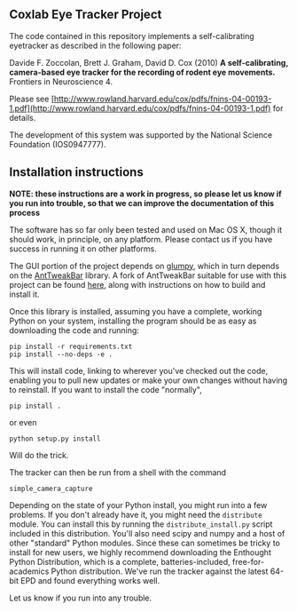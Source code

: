 ## Coxlab Eye Tracker Project

The code contained in this repository implements a self-calibrating eyetracker
as described in the following paper:

Davide F. Zoccolan, Brett J. Graham, David D. Cox (2010) **A self-calibrating, camera-based eye tracker for the recording of rodent eye movements.** Frontiers in Neuroscience 4.

Please see [http://www.rowland.harvard.edu/cox/pdfs/fnins-04-00193-1.pdf](http://www.rowland.harvard.edu/cox/pdfs/fnins-04-00193-1.pdf) for details.

The development of this system was supported by the National Science Foundation (IOS0947777).


## Installation instructions

**NOTE: these instructions are a work in progress, so please let us know if you run into trouble, so that we can improve the documentation of this process**

The software has so far only been tested and used on Mac OS X, though it should work, in principle, on any platform.  Please contact us if you have success in running it on other platforms.

The GUI portion of the project depends on [glumpy](http://code.google.com/p/glumpy/), which in turn depends on the [AntTweakBar](http://antisphere.com/Wiki/tools:anttweakbar) library.  A fork of AntTweakBar suitable for use with this project can be found [here](http://www.github.com/davidcox/AntTweakBar), along with instructions on how to build and install it.

Once this library is installed, assuming you have a complete, working Python on your system, installing the program should be as easy as downloading the code and running:
    
    pip install -r requirements.txt
    pip install --no-deps -e .
    
This will install code, linking to wherever you've checked out the code, enabling you to pull new updates or make your own changes without having to reinstall.  If you want to install the code "normally", 

    pip install .

or even

    python setup.py install

Will do the trick.

The tracker can then be run from a shell with the command

    simple_camera_capture

Depending on the state of your Python install, you might run into a few problems.  If you don't already have it, you might need the `distribute` module.  You can install this by running the `distribute_install.py` script included in this distribution.  You'll also need scipy and numpy and a host of other "standard" Python modules.  Since these can sometimes be tricky to install for new users, we highly recommend downloading the Enthought Python Distribution, which is a complete, batteries-included, free-for-academics Python distribution.  We've run the tracker against the latest 64-bit EPD and found everything works well.

Let us know if you run into any trouble.

